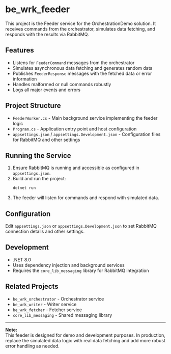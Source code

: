 # be_wrk_feeder

This project is the Feeder service for the OrchestrationDemo solution. It receives commands from the orchestrator, simulates data fetching, and responds with the results via RabbitMQ.

## Features

- Listens for `FeederCommand` messages from the orchestrator
- Simulates asynchronous data fetching and generates random data
- Publishes `FeederResponse` messages with the fetched data or error information
- Handles malformed or null commands robustly
- Logs all major events and errors

## Project Structure

- `FeederWorker.cs` - Main background service implementing the feeder logic
- `Program.cs` - Application entry point and host configuration
- `appsettings.json` / `appsettings.Development.json` - Configuration files for RabbitMQ and other settings

## Running the Service

1. Ensure RabbitMQ is running and accessible as configured in `appsettings.json`.
2. Build and run the project:
   ```sh
   dotnet run
   ```
3. The feeder will listen for commands and respond with simulated data.

## Configuration

Edit `appsettings.json` or `appsettings.Development.json` to set RabbitMQ connection details and other settings.

## Development

- .NET 8.0
- Uses dependency injection and background services
- Requires the `core_lib_messaging` library for RabbitMQ integration

## Related Projects

- `be_wrk_orchestrator` - Orchestrator service
- `be_wrk_writer` - Writer service
- `be_wrk_fetcher` - Fetcher service
- `core_lib_messaging` - Shared messaging library

---

**Note:**  
This feeder is designed for demo and development purposes. In production, replace the simulated data logic with real data fetching and add more robust error handling as needed.
